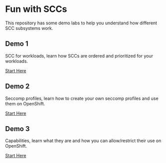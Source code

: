 # **Fun with SCCs**

This repository has some demo labs to help you understand how different SCC subsystems work.

## **Demo 1**

SCC for workloads, learn how SCCs are ordered and prioritized for your workloads.

[Start Here](./demo1/README.md)

## **Demo 2**

Seccomp profiles, learn how to create your own seccomp profiles and use them on OpenShift.

[Start Here](./demo2/README.md)

## **Demo 3**

Capabilities, learn what they are and how you can allow/restrict their use on OpenShift.

[Start Here](./demo3/README.md)